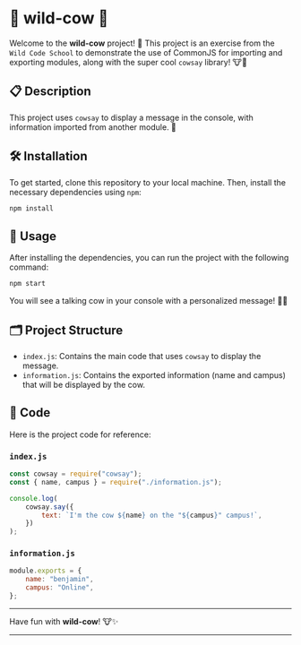 # 🐄 wild-cow 🎉

Welcome to the **wild-cow** project! 🚀 This project is an exercise from the `Wild Code School` to demonstrate the use of CommonJS for importing and exporting modules, along with the super cool `cowsay` library! 🐮💬

## 📋 Description

This project uses `cowsay` to display a message in the console, with information imported from another module. 📝

## 🛠️ Installation

To get started, clone this repository to your local machine. Then, install the necessary dependencies using `npm`:

```bash
npm install
```

## 🚀 Usage

After installing the dependencies, you can run the project with the following command:

```bash
npm start
```

You will see a talking cow in your console with a personalized message! 🐄💬

## 🗂️ Project Structure

-   `index.js`: Contains the main code that uses `cowsay` to display the message.
-   `information.js`: Contains the exported information (name and campus) that will be displayed by the cow.

## 📄 Code

Here is the project code for reference:

### `index.js`

```javascript
const cowsay = require("cowsay");
const { name, campus } = require("./information.js");

console.log(
    cowsay.say({
        text: `I'm the cow ${name} on the "${campus}" campus!`,
    })
);
```

### `information.js`

```javascript
module.exports = {
    name: "benjamin",
    campus: "Online",
};
```

---

Have fun with **wild-cow**! 🐮✨

---

